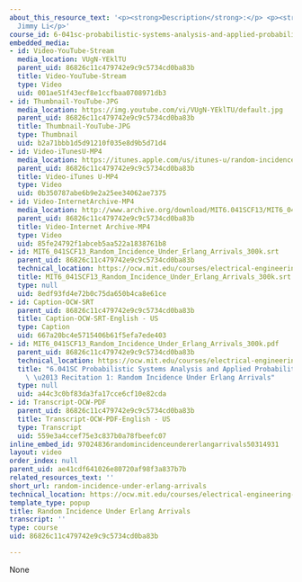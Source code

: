 ```yaml
---
about_this_resource_text: '<p><strong>Description</strong>:</p> <p><strong>Instructor</strong>:
  Jimmy Li</p>'
course_id: 6-041sc-probabilistic-systems-analysis-and-applied-probability-fall-2013
embedded_media:
- id: Video-YouTube-Stream
  media_location: VUgN-YEklTU
  parent_uid: 86826c11c479742e9c9c5734cd0ba83b
  title: Video-YouTube-Stream
  type: Video
  uid: 001ae51f43ecf8e1ccfbaa0708971db3
- id: Thumbnail-YouTube-JPG
  media_location: https://img.youtube.com/vi/VUgN-YEklTU/default.jpg
  parent_uid: 86826c11c479742e9c9c5734cd0ba83b
  title: Thumbnail-YouTube-JPG
  type: Thumbnail
  uid: b2a71bbb1d5d91210f035e8d9b5d71d4
- id: Video-iTunesU-MP4
  media_location: https://itunes.apple.com/us/itunes-u/random-incidence-under-erlang/id814580809?i=249378322
  parent_uid: 86826c11c479742e9c9c5734cd0ba83b
  title: Video-iTunes U-MP4
  type: Video
  uid: 0b350787abe6b9e2a25ee34062ae7375
- id: Video-InternetArchive-MP4
  media_location: http://www.archive.org/download/MIT6.041SCF13/MIT6_041SCF13_Random_Incidence_Under_Erlang_Arrivals_300k.mp4
  parent_uid: 86826c11c479742e9c9c5734cd0ba83b
  title: Video-Internet Archive-MP4
  type: Video
  uid: 85fe24792f1abceb5aa522a1838761b8
- id: MIT6_041SCF13_Random_Incidence_Under_Erlang_Arrivals_300k.srt
  parent_uid: 86826c11c479742e9c9c5734cd0ba83b
  technical_location: https://ocw.mit.edu/courses/electrical-engineering-and-computer-science/6-041sc-probabilistic-systems-analysis-and-applied-probability-fall-2013/resource-index/random-incidence-under-erlang-arrivals/MIT6_041SCF13_Random_Incidence_Under_Erlang_Arrivals_300k.srt
  title: MIT6_041SCF13_Random_Incidence_Under_Erlang_Arrivals_300k.srt
  type: null
  uid: 8edf93fd4e72b0c75da650b4ca8e61ce
- id: Caption-OCW-SRT
  parent_uid: 86826c11c479742e9c9c5734cd0ba83b
  title: Caption-OCW-SRT-English - US
  type: Caption
  uid: 667a20bc4e5715406b61f5efa7ede403
- id: MIT6_041SCF13_Random_Incidence_Under_Erlang_Arrivals_300k.pdf
  parent_uid: 86826c11c479742e9c9c5734cd0ba83b
  technical_location: https://ocw.mit.edu/courses/electrical-engineering-and-computer-science/6-041sc-probabilistic-systems-analysis-and-applied-probability-fall-2013/resource-index/random-incidence-under-erlang-arrivals/MIT6_041SCF13_Random_Incidence_Under_Erlang_Arrivals_300k.pdf
  title: "6.041SC Probabilistic Systems Analysis and Applied Probability, Fall 2013Transcript\
    \ \u2013 Recitation 1: Random Incidence Under Erlang Arrivals"
  type: null
  uid: a44c3c0bf83da3fa17cce6cf10e82cda
- id: Transcript-OCW-PDF
  parent_uid: 86826c11c479742e9c9c5734cd0ba83b
  title: Transcript-OCW-PDF-English - US
  type: Transcript
  uid: 559e3a4ccef75e3c837b0a78fbeefc07
inline_embed_id: 97024836randomincidenceundererlangarrivals50314931
layout: video
order_index: null
parent_uid: ae41cdf641026e80720af98f3a837b7b
related_resources_text: ''
short_url: random-incidence-under-erlang-arrivals
technical_location: https://ocw.mit.edu/courses/electrical-engineering-and-computer-science/6-041sc-probabilistic-systems-analysis-and-applied-probability-fall-2013/resource-index/random-incidence-under-erlang-arrivals
template_type: popup
title: Random Incidence Under Erlang Arrivals
transcript: ''
type: course
uid: 86826c11c479742e9c9c5734cd0ba83b

---
```

None